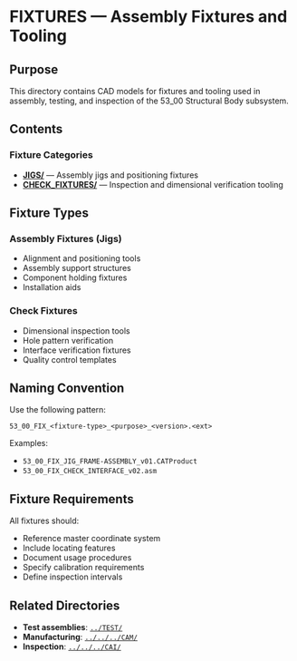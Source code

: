 # FIXTURES — Assembly Fixtures and Tooling

## Purpose

This directory contains CAD models for fixtures and tooling used in assembly, testing, and inspection of the 53_00 Structural Body subsystem.

## Contents

### Fixture Categories
- **[JIGS/](./JIGS/)** — Assembly jigs and positioning fixtures
- **[CHECK_FIXTURES/](./CHECK_FIXTURES/)** — Inspection and dimensional verification tooling

## Fixture Types

### Assembly Fixtures (Jigs)
- Alignment and positioning tools
- Assembly support structures
- Component holding fixtures
- Installation aids

### Check Fixtures
- Dimensional inspection tools
- Hole pattern verification
- Interface verification fixtures
- Quality control templates

## Naming Convention

Use the following pattern:
```
53_00_FIX_<fixture-type>_<purpose>_<version>.<ext>
```

Examples:
- `53_00_FIX_JIG_FRAME-ASSEMBLY_v01.CATProduct`
- `53_00_FIX_CHECK_INTERFACE_v02.asm`

## Fixture Requirements

All fixtures should:
- Reference master coordinate system
- Include locating features
- Document usage procedures
- Specify calibration requirements
- Define inspection intervals

## Related Directories

- **Test assemblies**: [`../TEST/`](../TEST/)
- **Manufacturing**: [`../../../CAM/`](../../../CAM/)
- **Inspection**: [`../../../CAI/`](../../../CAI/)
